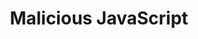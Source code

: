 ---
category: Evil user stories
extra:
- countermeasures:
  - Verified client
title: Malicious JavaScript
what: seize a heavily used CryptPad server and serve malicious JavaScript
who: state actor
why: I can actively collect the keys to every document when users visit the site
---